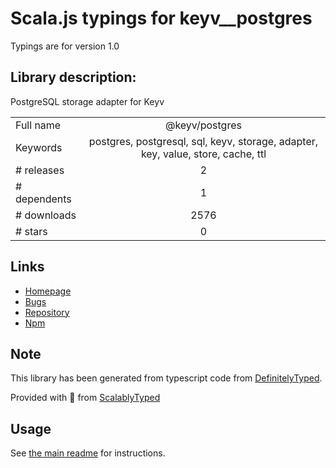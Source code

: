 
# Scala.js typings for keyv__postgres

Typings are for version 1.0

## Library description:
PostgreSQL storage adapter for Keyv

|                    |                 |
| ------------------ | :-------------: |
| Full name          | @keyv/postgres |
| Keywords           | postgres, postgresql, sql, keyv, storage, adapter, key, value, store, cache, ttl |
| # releases         | 2 |
| # dependents       | 1 |
| # downloads        | 2576 |
| # stars            | 0 |

## Links
- [Homepage](https://github.com/lukechilds/keyv-postgres)
- [Bugs](https://github.com/lukechilds/keyv-postgres/issues)
- [Repository](https://github.com/lukechilds/keyv-postgres)
- [Npm](https://www.npmjs.com/package/%40keyv%2Fpostgres)
    


## Note
This library has been generated from typescript code from [DefinitelyTyped](https://definitelytyped.org).

Provided with :purple_heart: from [ScalablyTyped](https://github.com/oyvindberg/ScalablyTyped)

## Usage
See [the main readme](../../readme.md) for instructions.


